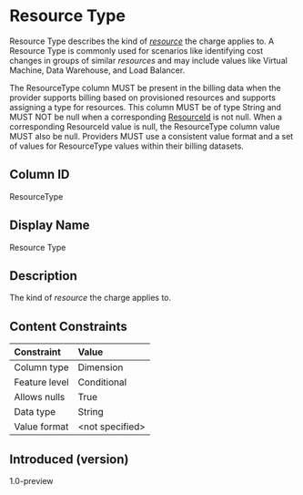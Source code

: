 # Resource Type

Resource Type describes the kind of [*resource*](#glossary:resource) the charge applies to. A Resource Type is commonly used for scenarios like identifying cost changes in groups of similar *resources* and may include values like Virtual Machine, Data Warehouse, and Load Balancer.

The ResourceType column MUST be present in the billing data when the provider supports billing based on provisioned resources and supports assigning a type for resources. This column MUST be of type String and MUST NOT be null when a corresponding [ResourceId](#resourceid) is not null. When a corresponding ResourceId value is null, the ResourceType column value MUST also be null. Providers MUST use a consistent value format and a set of values for ResourceType values within their billing datasets.

## Column ID

ResourceType

## Display Name

Resource Type

## Description

The kind of *resource* the charge applies to.

## Content Constraints

|    Constraint   |      Value      |
|:----------------|:----------------|
| Column type     | Dimension       |
| Feature level   | Conditional     |
| Allows nulls    | True            |
| Data type       | String          |
| Value format    | \<not specified> |

## Introduced (version)

1.0-preview
